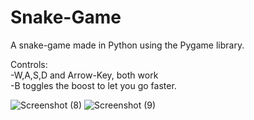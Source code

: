 # Snake-Game
A snake-game made in Python using the Pygame library.<br />

Controls: <br />
  -W,A,S,D and Arrow-Key, both work <br />
  -B toggles the boost to let you go faster.


![Screenshot (8)](https://user-images.githubusercontent.com/114361791/202283502-3f4b6790-c0d7-4285-a1c3-662ea9885283.png)
![Screenshot (9)](https://user-images.githubusercontent.com/114361791/202283526-93e0fb10-c622-43e5-9ab1-2c449fbba45e.png)
